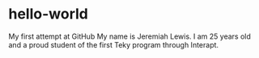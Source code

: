 # hello-world
My first attempt at GitHub
My name is Jeremiah Lewis. I am 25 years old and a proud student of the first Teky program through Interapt. 
